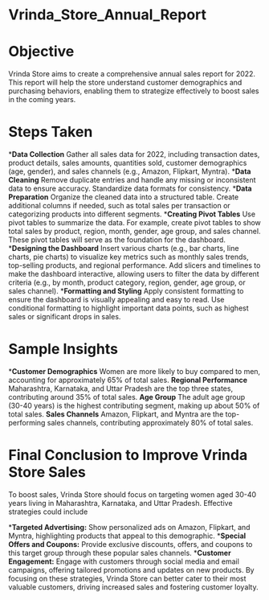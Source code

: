 # Vrinda_Store_Annual_Report

# Objective
Vrinda Store aims to create a comprehensive annual sales report for 2022. This report will help the store understand customer demographics and purchasing behaviors, enabling them to strategize effectively to boost sales in the coming years.

# Steps Taken
***Data Collection**
Gather all sales data for 2022, including transaction dates, product details, sales amounts, quantities sold, customer demographics (age, gender), and sales channels (e.g., Amazon, Flipkart, Myntra).
***Data Cleaning**
Remove duplicate entries and handle any missing or inconsistent data to ensure accuracy.
Standardize data formats for consistency.
***Data Preparation**
Organize the cleaned data into a structured table.
Create additional columns if needed, such as total sales per transaction or categorizing products into different segments.
***Creating Pivot Tables**
Use pivot tables to summarize the data. For example, create pivot tables to show total sales by product, region, month, gender, age group, and sales channel.
These pivot tables will serve as the foundation for the dashboard.
***Designing the Dashboard**
Insert various charts (e.g., bar charts, line charts, pie charts) to visualize key metrics such as monthly sales trends, top-selling products, and regional performance.
Add slicers and timelines to make the dashboard interactive, allowing users to filter the data by different criteria (e.g., by month, product category, region, gender, age group, or sales channel).
***Formatting and Styling**
Apply consistent formatting to ensure the dashboard is visually appealing and easy to read.
Use conditional formatting to highlight important data points, such as highest sales or significant drops in sales.

# Sample Insights
***Customer Demographics** Women are more likely to buy compared to men, accounting for approximately 65% of total sales.
**Regional Performance** Maharashtra, Karnataka, and Uttar Pradesh are the top three states, contributing around 35% of total sales.
**Age Group** The adult age group (30-40 years) is the highest contributing segment, making up about 50% of total sales.
**Sales Channels** Amazon, Flipkart, and Myntra are the top-performing sales channels, contributing approximately 80% of total sales.

# Final Conclusion to Improve Vrinda Store Sales
To boost sales, Vrinda Store should focus on targeting women aged 30-40 years living in Maharashtra, Karnataka, and Uttar Pradesh. Effective strategies could include

***Targeted Advertising:** Show personalized ads on Amazon, Flipkart, and Myntra, highlighting products that appeal to this demographic.
***Special Offers and Coupons:** Provide exclusive discounts, offers, and coupons to this target group through these popular sales channels.
***Customer Engagement:** Engage with customers through social media and email campaigns, offering tailored promotions and updates on new products.
By focusing on these strategies, Vrinda Store can better cater to their most valuable customers, driving increased sales and fostering customer loyalty.
